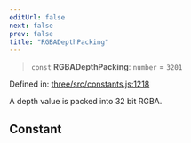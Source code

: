 ```yaml
---
editUrl: false
next: false
prev: false
title: "RGBADepthPacking"
---
```


> `const` **RGBADepthPacking**: `number` = `3201`

Defined in: [three/src/constants.js:1218](https://github.com/DefinitelyMaybe/three-i18n/blob/fa57b79433d1c349ffb23a78727299c8d4190136/three/src/constants.js#L1218)

A depth value is packed into 32 bit RGBA.

## Constant

